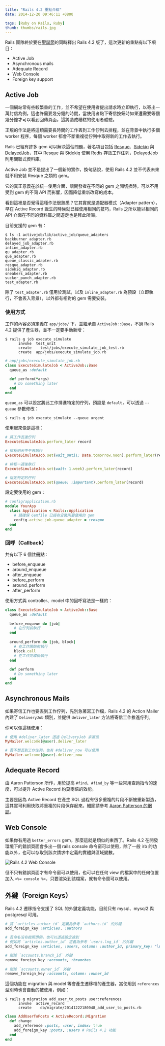 ```yaml
---
title: "Rails 4.2 重點介紹"
date: 2014-12-20 09:46:11 +0800

tags: [Ruby on Rails, Ruby]
thumb: thumbs/rails.jpg
---
```


Rails 團隊終於要在[聖誕節](http://weblog.rubyonrails.org/2014/12/19/Rails-4-2-final)的同時釋出 Rails 4.2 版了，這次更新的重點有以下項目：

- Active Job
- Asynchronous mails
- Adequate Record
- Web Console
- Foreign key support

<!-- more -->

## Active Job

一個網站常有些較繁重的工作，並不希望在使用者提出請求時立即執行，以寄出一萬封信為例，這也許需要幾分鐘的時間，當使用者點下寄信按鈕時如果還需要等個幾分鐘才可以看到回傳頁面，這將造成糟糕的使用者體驗。

正規的作法是將這類需要長時間的工作丟到工作佇列去排程，並在背景中執行多個 worker 程序，每個 worker 都會不斷重複從佇列中取得新的工作去執行。

Rails 已經有許多 gem 可以解決這個問題，著名項目包括 [Resque](https://github.com/resque/resque)、[Sidekiq](http://sidekiq.org/) 與 [DelayedJob](https://github.com/collectiveidea/delayed_job)，其中 Resque 與 Sidekiq 使用 Redis 存放工作住列，DelayedJob 則用關聯式資料庫。

Active Job 並不是提出了一個新的實作，換句話說，使用 Rails 4.2 並不代表未來就不用安裝 Resque 之類的 gem。

它的真正意義在於統一使用介面，讓開發者在不同的 gem 之間切換時，可以不用受到 gem 的不同 API 而影響，因而降低重新改寫的成本。

看到這裡是否覺得這種作法很熟悉？它其實就是適配器模式（Adapter pattern），早在 Active Record 誕生的時候就已經使用相同的技巧，Rails 之所以能以相同的 API 介面在不同的資料庫之間遊走也是拜此所賜。

目前支援的 gem 有：

```
$ ls -1 activejob/lib/active_job/queue_adapters
backburner_adapter.rb
delayed_job_adapter.rb
inline_adapter.rb
qu_adapter.rb
que_adapter.rb
queue_classic_adapter.rb
resque_adapter.rb
sidekiq_adapter.rb
sneakers_adapter.rb
sucker_punch_adapter.rb
test_adapter.rb
```

除了 `test_adapter.rb` 僅用於測試，以及 `inline_adapter.rb` 為預設（立即執行，不會丟入背景），以外都有相對的 gem 需要安裝。

### 使用方式

工作的內容必須定義在 `app/jobs/` 下，並繼承自 `ActiveJob::Base`，不過 Rails 4.2 提供了產生器，並不一定要手動新增：

```
$ rails g job execute_simulate
      invoke  test_unit
      create    test/jobs/execute_simulate_job_test.rb
      create  app/jobs/execute_simulate_job.rb
```

```ruby
# app/jobs/execute_simulate_job.rb
class ExecuteSimulateJob < ActiveJob::Base
  queue_as :default

  def perform(*args)
    # Do something later
  end
end
```

`queue_as` 可以設定將此工作排進特定的佇列，預設是 `default`，可以透過 `--queue`
參數修改：

```
$ rails g job execute_simulate --queue urgent
```

使用起來像是這樣：

```ruby
# 將工作丟進佇列
ExecuteSimulateJob.perform_later record

# 排程明天中午再執行
ExecuteSimulateJob.set(wait_until: Date.tomorrow.noon).perform_later(record)

# 排程一週後執行
ExecuteSimulateJob.set(wait: 1.week).perform_later(record)

# 指定特定的佇列
ExecuteSimulateJob.set(queue: :important).perform_later(record)
```

設定要使用的 gem：

```ruby
# config/application.rb
module YourApp
  class Application < Rails::Application
    # 請確保 Gemfile 已經有安裝所要使用的 gem
    config.active_job.queue_adapter = :resque
  end
end
```

### 回呼（Callback）

共有以下 6 個註冊點：

- before_enqueue
- around_enqueue
- after_enqueue
- before_perform
- around_perform
- after_perform

使用方式與 controller、model 中的回呼寫法是一樣的：

```ruby
class ExecuteSimulateJob < ActiveJob::Base
  queue_as :default
 
  before_enqueue do |job|
    # 在佇列前執行
  end
 
  around_perform do |job, block|
    # 在工作開始前執行
    block.call
    # 在工作完成後執行
  end
 
  def perform
    # Do something later
  end
end
```

## Asynchronous Mails

如果寄信工作也要丟到工作佇列，先別急著寫工作檔，Rails 4.2 的 Action Mailer 內建了 `DeliveryJob` 類別，並提供 `deliver_later` 方法將寄信工作推進佇列。

你可以像這樣使用：

```ruby
# 使用 #deliver_later 透過 DeliveryJob 來寄信
MyMailer.welcome(@user).deliver_later

# 若不想丟到工作住列，也有 #deliver_now 可以使用
MyMailer.welcome(@user).deliver_now
```

## Adequate Record

由 Aaron Patterson 所作，用於提高 `#find`、`#find_by` 等一些常用查詢指令的速度，可以提升 Active Record 約莫兩倍的效能。

主要是因為 Active Record 在產生 SQL 過程有很多重複的片段不斷被重新製造，這其實可利用快取將重複的片段保存起來。細節請參考 [Aaron Patterson 的網誌](http://tenderlovemaking.com/2014/02/19/adequaterecord-pro-like-activerecord.html)。

## Web Console

如果你有用過 `better_errors` gem，那麼這就是類似的東西了。Rails 4.2 在開發環境下的錯誤頁面會多出一個 rails console 命令窗可以使用，除了一般 irb 的功能以外，也可以存取到該次請求中定義的實體與區域變數。

![Rails 4.2 Web Console](/images/web-console.png)

但不只有錯誤頁面才有命令窗可以使用，也可以在任何 view 的檔案中的任何位置加入 `<%= console %>`，只要渲染到該檔案，就有命令窗可以使用。

## 外鍵（Foreign Keys）

Rails 4.2 遷移指令支援了 SQL 的外鍵定義功能，目前只有 mysql、mysql2 與 postgresql 可用。

```ruby
# 將 `articles.author_id` 定義為參考 `authors.id` 的外鍵
add_foreign_key :articles, :authors

# 若命名沒有按照慣例，也可以透過設定達到
# 例如將 `articles.author_id` 定義為參考 `users.lng_id` 的外鍵
add_foreign_key :articles, :users, column: :author_id, primary_key: "lng_id"

# 刪除 `accounts.branch_id` 外鍵
remove_foreign_key :accounts, :branches
 
# 刪除 `accounts.owner_id` 外鍵
remove_foreign_key :accounts, column: :owner_id
```

這個功能在 migration 與 model 等會產生遷移檔的產生器，當使用到 `references` 型別時也會自動的被使用，例如：

```
$ rails g migration add_user_to_posts user:references
      invoke  active_record
      create    db/migrate/20141222180048_add_user_to_posts.rb
```

```ruby
class AddUserToPosts < ActiveRecord::Migration
  def change
    add_reference :posts, :user, index: true
    add_foreign_key :posts, :users # Rails 4.2 功能
  end
end
```
